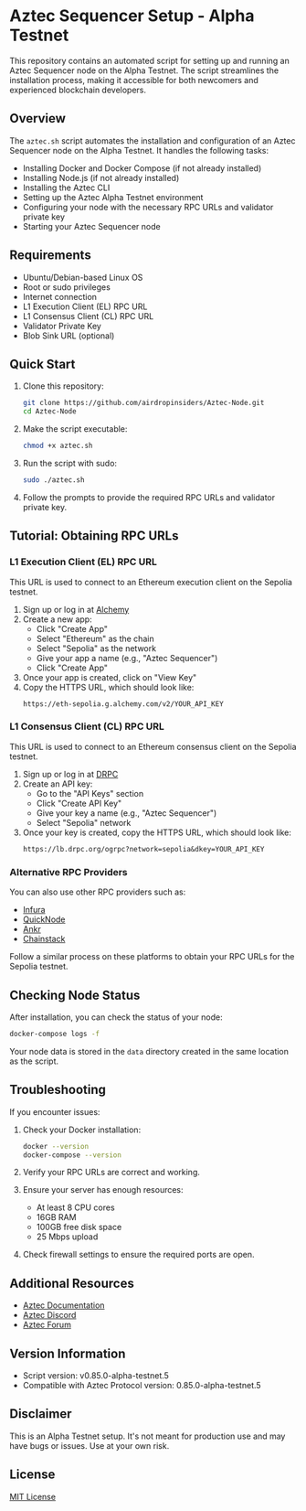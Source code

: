 # Aztec Sequencer Setup - Alpha Testnet

This repository contains an automated script for setting up and running an Aztec Sequencer node on the Alpha Testnet. The script streamlines the installation process, making it accessible for both newcomers and experienced blockchain developers.

## Overview

The `aztec.sh` script automates the installation and configuration of an Aztec Sequencer node on the Alpha Testnet. It handles the following tasks:

- Installing Docker and Docker Compose (if not already installed)
- Installing Node.js (if not already installed)
- Installing the Aztec CLI
- Setting up the Aztec Alpha Testnet environment
- Configuring your node with the necessary RPC URLs and validator private key
- Starting your Aztec Sequencer node

## Requirements

- Ubuntu/Debian-based Linux OS
- Root or sudo privileges
- Internet connection
- L1 Execution Client (EL) RPC URL
- L1 Consensus Client (CL) RPC URL
- Validator Private Key
- Blob Sink URL (optional)

## Quick Start

1. Clone this repository:
   ```bash
   git clone https://github.com/airdropinsiders/Aztec-Node.git
   cd Aztec-Node
   ```

2. Make the script executable:
   ```bash
   chmod +x aztec.sh
   ```

3. Run the script with sudo:
   ```bash
   sudo ./aztec.sh
   ```

4. Follow the prompts to provide the required RPC URLs and validator private key.

## Tutorial: Obtaining RPC URLs

### L1 Execution Client (EL) RPC URL

This URL is used to connect to an Ethereum execution client on the Sepolia testnet.

1. Sign up or log in at [Alchemy](https://dashboard.alchemy.com/)
2. Create a new app:
   - Click "Create App"
   - Select "Ethereum" as the chain
   - Select "Sepolia" as the network
   - Give your app a name (e.g., "Aztec Sequencer")
   - Click "Create App"
3. Once your app is created, click on "View Key"
4. Copy the HTTPS URL, which should look like:
   ```
   https://eth-sepolia.g.alchemy.com/v2/YOUR_API_KEY
   ```

### L1 Consensus Client (CL) RPC URL

This URL is used to connect to an Ethereum consensus client on the Sepolia testnet.

1. Sign up or log in at [DRPC](https://drpc.org/)
2. Create an API key:
   - Go to the "API Keys" section
   - Click "Create API Key"
   - Give your key a name (e.g., "Aztec Sequencer")
   - Select "Sepolia" network
3. Once your key is created, copy the HTTPS URL, which should look like:
   ```
   https://lb.drpc.org/ogrpc?network=sepolia&dkey=YOUR_API_KEY
   ```

### Alternative RPC Providers

You can also use other RPC providers such as:

- [Infura](https://infura.io/)
- [QuickNode](https://www.quicknode.com/)
- [Ankr](https://www.ankr.com/)
- [Chainstack](https://chainstack.com/)

Follow a similar process on these platforms to obtain your RPC URLs for the Sepolia testnet.

## Checking Node Status

After installation, you can check the status of your node:

```bash
docker-compose logs -f
```

Your node data is stored in the `data` directory created in the same location as the script.

## Troubleshooting

If you encounter issues:

1. Check your Docker installation:
   ```bash
   docker --version
   docker-compose --version
   ```

2. Verify your RPC URLs are correct and working.

3. Ensure your server has enough resources:
   - At least 8 CPU cores
   - 16GB RAM
   - 100GB free disk space
   - 25 Mbps upload

4. Check firewall settings to ensure the required ports are open.

## Additional Resources

- [Aztec Documentation](https://docs.aztec.network/)
- [Aztec Discord](https://discord.gg/aztec)
- [Aztec Forum](https://forum.aztec.network/)

## Version Information

- Script version: v0.85.0-alpha-testnet.5
- Compatible with Aztec Protocol version: 0.85.0-alpha-testnet.5

## Disclaimer

This is an Alpha Testnet setup. It's not meant for production use and may have bugs or issues. Use at your own risk.

## License

[MIT License](LICENSE)
